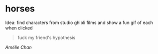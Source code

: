 # horses

Idea: find characters from studio ghibli films and show a fun gif of each when clicked

> fuck my friend's hypothesis

<cite>Amélie Chan</cite>

